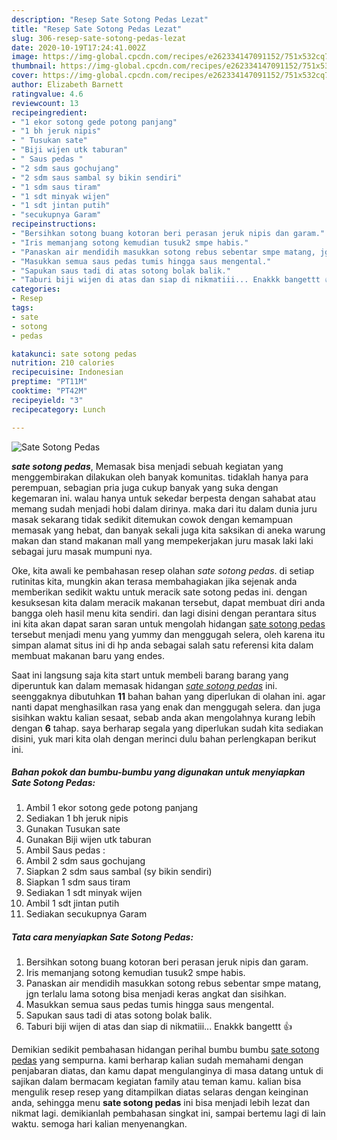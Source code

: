 ```yaml
---
description: "Resep Sate Sotong Pedas Lezat"
title: "Resep Sate Sotong Pedas Lezat"
slug: 306-resep-sate-sotong-pedas-lezat
date: 2020-10-19T17:24:41.002Z
image: https://img-global.cpcdn.com/recipes/e262334147091152/751x532cq70/sate-sotong-pedas-foto-resep-utama.jpg
thumbnail: https://img-global.cpcdn.com/recipes/e262334147091152/751x532cq70/sate-sotong-pedas-foto-resep-utama.jpg
cover: https://img-global.cpcdn.com/recipes/e262334147091152/751x532cq70/sate-sotong-pedas-foto-resep-utama.jpg
author: Elizabeth Barnett
ratingvalue: 4.6
reviewcount: 13
recipeingredient:
- "1 ekor sotong gede potong panjang"
- "1 bh jeruk nipis"
- " Tusukan sate"
- "Biji wijen utk taburan"
- " Saus pedas "
- "2 sdm saus gochujang"
- "2 sdm saus sambal sy bikin sendiri"
- "1 sdm saus tiram"
- "1 sdt minyak wijen"
- "1 sdt jintan putih"
- "secukupnya Garam"
recipeinstructions:
- "Bersihkan sotong buang kotoran beri perasan jeruk nipis dan garam."
- "Iris memanjang sotong kemudian tusuk2 smpe habis."
- "Panaskan air mendidih masukkan sotong rebus sebentar smpe matang, jgn terlalu lama sotong bisa menjadi keras angkat dan sisihkan."
- "Masukkan semua saus pedas tumis hingga saus mengental."
- "Sapukan saus tadi di atas sotong bolak balik."
- "Taburi biji wijen di atas dan siap di nikmatiii... Enakkk bangettt 👍"
categories:
- Resep
tags:
- sate
- sotong
- pedas

katakunci: sate sotong pedas 
nutrition: 210 calories
recipecuisine: Indonesian
preptime: "PT11M"
cooktime: "PT42M"
recipeyield: "3"
recipecategory: Lunch

---
```



![Sate Sotong Pedas](https://img-global.cpcdn.com/recipes/e262334147091152/751x532cq70/sate-sotong-pedas-foto-resep-utama.jpg)

<b><i>sate sotong pedas</i></b>, Memasak bisa menjadi sebuah kegiatan yang menggembirakan dilakukan oleh banyak komunitas. tidaklah hanya para perempuan, sebagian pria juga cukup banyak yang suka dengan kegemaran ini. walau hanya untuk sekedar berpesta dengan sahabat atau memang sudah menjadi hobi dalam dirinya. maka dari itu dalam dunia juru masak sekarang tidak sedikit ditemukan cowok dengan kemampuan memasak yang hebat, dan banyak sekali juga kita saksikan di aneka warung makan dan stand makanan mall yang mempekerjakan juru masak laki laki sebagai juru masak mumpuni nya.



Oke, kita awali ke pembahasan resep olahan <i>sate sotong pedas</i>. di setiap rutinitas kita, mungkin akan terasa membahagiakan jika sejenak anda memberikan sedikit waktu untuk meracik sate sotong pedas ini. dengan kesuksesan kita dalam meracik makanan tersebut, dapat membuat diri anda bangga oleh hasil menu kita sendiri. dan lagi disini dengan perantara situs ini kita akan dapat saran saran untuk mengolah hidangan <u>sate sotong pedas</u> tersebut menjadi menu yang yummy dan menggugah selera, oleh karena itu simpan alamat situs ini di hp anda sebagai salah satu referensi kita dalam membuat makanan baru yang endes.


Saat ini langsung saja kita start untuk membeli barang barang yang diperuntuk kan dalam memasak hidangan <u><i>sate sotong pedas</i></u> ini. seenggaknya dibutuhkan <b>11</b> bahan bahan yang diperlukan di olahan ini. agar nanti dapat menghasilkan rasa yang enak dan menggugah selera. dan juga sisihkan waktu kalian sesaat, sebab anda akan mengolahnya kurang lebih dengan <b>6</b> tahap. saya berharap segala yang diperlukan sudah kita sediakan disini, yuk mari kita olah dengan merinci dulu bahan perlengkapan berikut ini.

<!--inarticleads1-->

##### Bahan pokok dan bumbu-bumbu yang digunakan untuk menyiapkan Sate Sotong Pedas:

1. Ambil 1 ekor sotong gede potong panjang
1. Sediakan 1 bh jeruk nipis
1. Gunakan  Tusukan sate
1. Gunakan Biji wijen utk taburan
1. Ambil  Saus pedas :
1. Ambil 2 sdm saus gochujang
1. Siapkan 2 sdm saus sambal (sy bikin sendiri)
1. Siapkan 1 sdm saus tiram
1. Sediakan 1 sdt minyak wijen
1. Ambil 1 sdt jintan putih
1. Sediakan secukupnya Garam




<!--inarticleads2-->

##### Tata cara menyiapkan Sate Sotong Pedas:

1. Bersihkan sotong buang kotoran beri perasan jeruk nipis dan garam.
1. Iris memanjang sotong kemudian tusuk2 smpe habis.
1. Panaskan air mendidih masukkan sotong rebus sebentar smpe matang, jgn terlalu lama sotong bisa menjadi keras angkat dan sisihkan.
1. Masukkan semua saus pedas tumis hingga saus mengental.
1. Sapukan saus tadi di atas sotong bolak balik.
1. Taburi biji wijen di atas dan siap di nikmatiii... Enakkk bangettt 👍




Demikian sedikit pembahasan hidangan perihal bumbu bumbu <u>sate sotong pedas</u> yang sempurna. kami berharap kalian sudah memahami dengan penjabaran diatas, dan kamu dapat mengulanginya di masa datang untuk di sajikan dalam bermacam kegiatan family atau teman kamu. kalian bisa mengulik resep resep yang ditampilkan diatas selaras dengan keinginan anda, sehingga menu <b>sate sotong pedas</b> ini bisa menjadi lebih lezat dan nikmat lagi. demikianlah pembahasan singkat ini, sampai bertemu lagi di lain waktu. semoga hari kalian menyenangkan.
